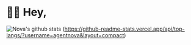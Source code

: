 # 👋🏻 Hey,
![Nova's github stats](https://github-readme-stats.vercel.app/api?username=agentnova&hide=issues,prs&show_icons=true&count_private=true&include_all_commits=true)
(https://github-readme-stats.vercel.app/api/top-langs/?username=agentnova&layout=compact)

